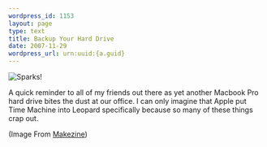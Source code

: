 ```yaml
--- 
wordpress_id: 1153
layout: page
type: text
title: Backup Your Hard Drive
date: 2007-11-29  
wordpress_url: urn:uuid:{a.guid}
---
```

<p><img src="http://farm3.static.flickr.com/2099/2074611550_27fddbb9d0.jpg" alt="Sparks!"/></p>

<p>A quick reminder to all of my friends out there as yet another Macbook Pro hard drive bites the dust at our office.  I can only imagine that Apple put Time Machine into Leopard specifically because so many of these things crap out.</p>

<p>(Image From <a href="http://www.makezine.com/blog/archive/2006/06/hard_drive_grinder_mod.html">Makezine</a>)</p>
